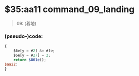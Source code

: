 ﻿
# $35:aa11 command_09_landing



>09: (着地)


### (pseudo-)code:
```js
{
	$6e[y = #2] &= #fe;
	$6e[y = #27] = 2;
	return $801e();
$aa22:
}
```




